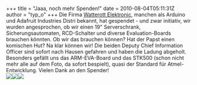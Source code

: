 +++
title = "Jaaa, noch mehr Spenden!"
date = 2010-08-04T05:11:31Z
author = "typ_o"
+++
Die Firma [Watterott Elektronic](http://www.watterott.com/), manchen als
Arduino und Adafruit Industries Distri bekannt, hat gespendet - und zwar
initiativ, wir wurden angesprochen, ob wir einen 19" Serverschrank,
Sicherungsautomaten, RCD-Schalter und diverse Evaluation-Boards brauchen
könnten. Ob wir das brauchen können? Hat der Papst einen komischen Hut?
Na klar können wir\! Die beiden Deputy Chief Information Officer sind
sofort nach Hausen gefahren und haben die Ladung abgeholt. Besonders
gefällt uns das ARM-EVA-Board und das STK500 (schon nicht mehr alle auf
dem Foto, da sofort bespielt), quasi der Standard für Atmel-Entwicklung.
Vielen Dank an den Spender\!  
[![](https://flipdot.org/blog/uploads/watterott02.serendipityThumb.jpg)](https://flipdot.org/blog/uploads/watterott02.jpg)[![](https://flipdot.org/blog/uploads/watterott03.serendipityThumb.jpg)](https://flipdot.org/blog/uploads/watterott03.jpg)[![](https://flipdot.org/blog/uploads/watterott01.serendipityThumb.jpg)](https://flipdot.org/blog/uploads/watterott01.jpg)
